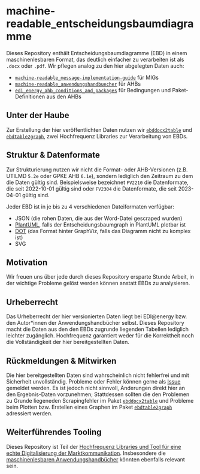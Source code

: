 # machine-readable_entscheidungsbaumdiagramme

Dieses Repository enthält Entscheidungsbaumdiagramme (EBD) in einem maschinenlesbaren Format, das deutlich einfacher zu verarbeiten ist als `.docx` oder `.pdf`.
Wir pflegen analog zu den hier abgelegten Daten auch:
* [`machine-readable_message-implementation-guide`](https://github.com/Hochfrequenz/machine-readable_message-implementation-guide) für MIGs
* [`machine-readable_anwendungshandbuecher`](https://github.com/Hochfrequenz/machine-readable_anwendungshandbuecher/) für AHBs
* [`edi_energy_ahb_conditions_and_packages`](https://github.com/Hochfrequenz/edi_energy_ahb_conditions_and_packages) für Bedingungen und Paket-Definitionen aus den AHBs

## Unter der Haube

Zur Erstellung der hier veröffentlichten Daten nutzen wir [`ebddocx2table`](https://github.com/Hochfrequenz/ebddocx2table/) und [`ebdtable2graph`](https://github.com/Hochfrequenz/ebdtable2graph/), zwei Hochfrequenz Libraries zur Verarbeitung von EBDs.

## Struktur & Datenformate

Zur Strukturierung nutzen wir nicht die Format- oder AHB-Versionen (z.B. UTILMD `5.2e` oder GPKE AHB `6.1e`), sondern lediglich den Zeitraum zu dem die Daten gültig sind.
Beispielsweise bezeichnet `FV2210` die Datenformate, die seit 2022-10-01 gültig sind oder `FV2304` die Datenformate, die seit 2023-04-01 gültig sind.

Jeder EBD ist in je bis zu 4 verschiedenen Dateiformaten verfügbar:

- JSON (die rohen Daten, die aus der Word-Datei gescraped wurden)
- [PlantUML](https://plantuml.com/de/), falls der Entscheidungsbaumgraph in PlantUML plotbar ist
- [DOT](https://graphviz.org/docs/layouts/dot/) (das Format hinter GraphViz, falls das Diagramm nicht zu komplex ist)
- SVG

## Motivation

Wir freuen uns über jede durch dieses Repository ersparte Stunde Arbeit, in der wichtige Probleme gelöst werden können anstatt EBDs zu analysieren.

## Urheberrecht

Das Urheberrecht der hier versionierten Daten liegt bei EDI@energy bzw. den Autor\*innen der Anwendungshandbücher selbst.
Dieses Repository macht die Daten aus den den EBDs zugrunde liegenden Tabellen lediglich leichter zugänglich.
Hochfrequenz garantiert weder für die Korrektheit noch die Vollständigkeit der hier bereitgestellten Daten.

## Rückmeldungen & Mitwirken

Die hier bereitgestellten Daten sind wahrscheinlich nicht fehlerfrei und mit Sicherheit unvollständig.
Probleme oder Fehler können gerne als [Issue](https://github.com/Hochfrequenz/machine-readable_entscheidungsbaumdiagramme/issues/new) gemeldet werden.
Es ist jedoch nicht sinnvoll, Änderungen direkt hier an den Ergebnis-Daten vorzunehmen; Stattdessen sollten die den Problemen zu Grunde liegeneden Scrapingfehler im Paket [`ebddocx2table`](https://github.com/Hochfrequenz/ebddocx2table/) und Probleme beim Plotten bzw. Erstellen eines Graphen im Paket [`ebdtable2graph`](https://github.com/Hochfrequenz/ebdtable2graph/) adressiert werden.

## Weiterführendes Tooling

Dieses Repository ist Teil der [Hochfrequenz Libraries und Tool für eine echte Digitalisierung der Marktkommunikation](https://github.com/Hochfrequenz/digital_market_communication/).
Insbesondere die [maschinenlesbaren Anwendungshandbücher](https://github.com/Hochfrequenz/machine-readable_anwendungshandbuecher) könnten ebenfalls relevant sein.

